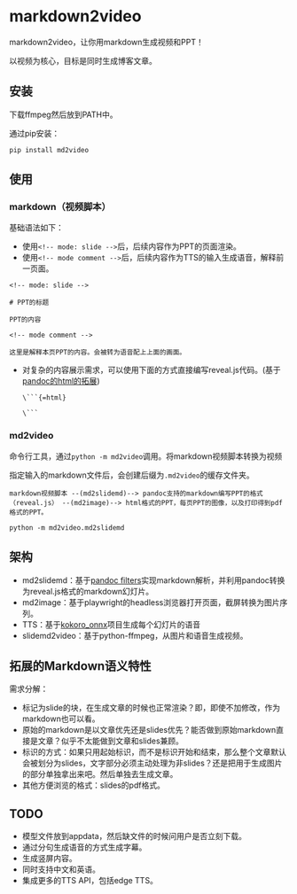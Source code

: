# markdown2video

markdown2video，让你用markdown生成视频和PPT！

以视频为核心，目标是同时生成博客文章。

## 安装

下载ffmpeg然后放到PATH中。

通过pip安装：

```
pip install md2video
```

## 使用

### markdown（视频脚本）

基础语法如下：

- 使用`<!-- mode: slide -->`后，后续内容作为PPT的页面渲染。
- 使用`<!-- mode comment -->`后，后续内容作为TTS的输入生成语音，解释前一页面。

```
<!-- mode: slide -->

# PPT的标题

PPT的内容

<!-- mode comment -->

这里是解释本页PPT的内容。会被转为语音配上上面的画面。

```

- 对复杂的内容展示需求，可以使用下面的方式直接编写reveal.js代码。(基于[pandoc的html的拓展](https://pandoc.org/demo/example33/8.14-raw-html.html#extension-raw_attribute))

    ```
    \```{=html}

    \```
    ```

### md2video

命令行工具，通过`python -m md2video`调用。将markdown视频脚本转换为视频

指定输入的markdown文件后，会创建后缀为`.md2video`的缓存文件夹。

```
markdown视频脚本 --(md2slidemd)--> pandoc支持的markdown编写PPT的格式（reveal.js） --(md2image)--> html格式的PPT，每页PPT的图像，以及打印得到pdf格式的PPT。
```

```
python -m md2video.md2slidemd
```

## 架构

- md2slidemd：基于[pandoc filters](https://pandoc.org/filters.html)实现markdown解析，并利用pandoc转换为reveal.js格式的markdown幻灯片。
- md2image：基于playwright的headless浏览器打开页面，截屏转换为图片序列。
- TTS：基于[kokoro_onnx](https://github.com/thewh1teagle/kokoro-onnx)项目生成每个幻灯片的语音
- slidemd2video：基于python-ffmpeg，从图片和语音生成视频。

## 拓展的Markdown语义特性

需求分解：
- 标记为slide的块，在生成文章的时候也正常渲染？即，即使不加修改，作为markdown也可以看。
- 原始的markdown是以文章优先还是slides优先？能否做到原始markdown直接是文章？似乎不太能做到文章和slides兼顾。
- 标识的方式：如果只用起始标识，而不是标识开始和结束，那么整个文章默认会被划分为slides，文字部分必须主动处理为非slides？还是把用于生成图片的部分单独拿出来吧。然后单独去生成文章。
- 其他方便浏览的格式：slides的pdf格式。

## TODO

- 模型文件放到appdata，然后缺文件的时候问用户是否立刻下载。
- 通过分句生成语音的方式生成字幕。
- 生成竖屏内容。
- 同时支持中文和英语。
- 集成更多的TTS API，包括edge TTS。
